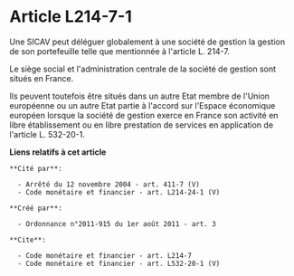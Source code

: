 # Article L214-7-1

Une SICAV peut déléguer globalement à une société de gestion la gestion de son portefeuille telle que mentionnée à l'article
L. 214-7. 

Le siège social et l'administration centrale de la société de gestion sont situés en France. 

Ils peuvent toutefois être situés dans un autre Etat membre de l'Union européenne ou un autre Etat partie à l'accord sur
l'Espace économique européen lorsque la société de gestion exerce en France son activité en libre établissement ou en libre
prestation de services en application de l'article L. 532-20-1.

**Liens relatifs à cet article**

	**Cité par**:

	  - Arrêté du 12 novembre 2004 - art. 411-7 (V)
	  - Code monétaire et financier - art. L214-24-1 (V)

	**Créé par**:

	  - Ordonnance n°2011-915 du 1er août 2011 - art. 3

	**Cite**:

	  - Code monétaire et financier - art. L214-7
	  - Code monétaire et financier - art. L532-20-1 (V)
